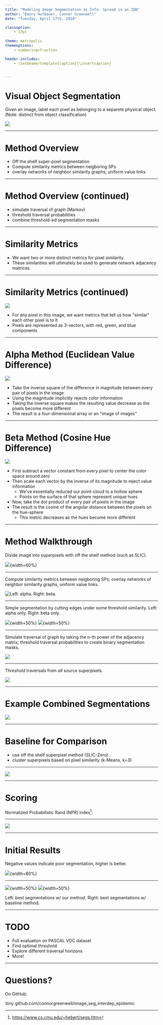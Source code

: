 ```yaml
---
title: "Modeling Image Segmentation as Info. Spread in an IDN"
author: "Emory Hufbauer, Connor Greenwell"
date: "Tuesday, April 17th, 2018"

classoption:
    - 17pt
    
theme: metropolis
themeoptions:
    - numbering=fraction

header-includes:
    - \setbeamertemplate{caption}{\insertcaption} 


---
```


# Visual Object Segmentation 

Given an image, label each pixel as belonging to a separete physical object.
(Note: distinct from object classification)

![](res/seg_ex.png)

---

# Method Overview

- Off the shelf super-pixel segmentation
- Compute similarity metrics between neigboring SPs
- overlay networks of neighbor similarity graphs, uniform value links

---

# Method Overview (continued)

- simulate traversal of graph (Markov)
- threshold traversal probabilities
- combine threshold-ed segmentation masks

---

# Similarity Metrics

- We want two or more distinct metrics for pixel similarity.
- These similarities will ultimately be used to generate network adjacency matrices

---

# Similarity Metrics (continued)

![](res/input.png)

- For any pixel in this image, we want metrics that tell us how "similar" each other pixel is to it
- Pixels are represented as 3-vectors, with red, green, and blue components

---

# Alpha Method (Euclidean Value Difference)

![](res/alpha.png)

- Take the inverse square of the difference in magnitude between every pair of pixels in the image
- Using the magnitude implicitly rejects color information
- Taking the inverse square makes the resulting value decrease as the pixels become more different
- The result is a four-dimensional array or an "image of images"

---

# Beta Method (Cosine Hue Difference)

![](res/beta.png)

- First subtract a vector constant from every pixel to center the color space around zero
- Then scale each vector by the inverse of its magnitude to reject value information
    - We've essentially reduced our point-cloud to a hollow sphere
    - Points on the surface of that sphere represent unique hues
- Now, take the dot product of every pair of pixels in the image
- The result is the cosine of the angular distance between the pixels on the hue-sphere
    - This metric decreases as the hues become more different

---

# Method Walkthrough

Divide image into superpixels with off the shelf method (such as SLIC).

![](res/superpixels.png){width=60%}

---

Compute similarity metrics between neigboring SPs;
overlay networks of neighbor similarity graphs, uniform value links.

![Left: alpha. Right: beta.](res/ab_graphs.png)

---

Simple segmentation by cutting edges under some threshold similarity. Left:
alpha only. Right: beta only.

![](res/only_alpha.png){width=50%}
![](res/only_beta.png){width=50%}

---

Simulate traversal of graph by taking the n-th power of the adjacency matrix;
threshold traversal probabilities to create binary segmentation masks.

![](res/single_source.png)

---

Threshold traversals from *all* source superpixels.

![](res/many_sources.png)

---

# Example Combined Segmentations

![](res/example_out.png)

---

# Baseline for Comparison

- use off the shelf superpixel method (SLIC-Zero)
- cluster superpixels based on pixel similarity (k-Means, k=3)

---

![](res/searched.png)

---

# Scoring

Normalized Probabilistic Rand (NPR) index[^npri]:

[^npri]: https://www.cs.cmu.edu/~hebert/segs.htm

---

![](res/ars_demo.png)

---

# Initial Results

Negative values indicate poor segmentation, higher is better.

![](res/bars.png){width=80%}

---

![](res/ours_best.png){width=50%}
![](res/base_best.png){width=50%}

Left: best segmentations w/ our method.
Right: best segmentations w/ baseline method.

---

# TODO

- Full evaluation on PASCAL VOC dataset
- Find optimal threshold
- Explore different traversal horizons
- More!

---

# Questions?

On GitHub: 

\tiny
github.com/connorgreenwell/image_seg_interdep_epidemic
